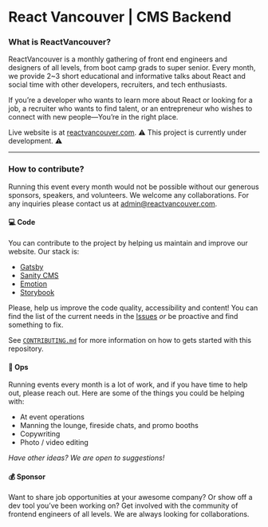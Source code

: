 # React Vancouver | CMS Backend

### What is ReactVancouver?

ReactVancouver is a monthly gathering of front end engineers and designers of all levels, from boot camp grads to super senior. Every month, we provide 2~3 short educational and informative talks about React and social time with other developers, recruiters, and tech enthusiasts.

If you’re a developer who wants to learn more about React or looking for a job, a recruiter who wants to find talent, or an entrepreneur who wishes to connect with new people—You’re in the right place.

Live website is at [reactvancouver.com](https://reactvancouver.com/). ⚠ This project is currently under development. ⚠

---

### How to contribute?

Running this event every month would not be possible without our generous sponsors, speakers, and volunteers. We welcome any collaborations. For any inquiries please contact us at admin@reactvancouver.com.

#### 💻 Code

You can contribute to the project by helping us maintain and improve our website. Our stack is:

- [Gatsby](https://www.gatsbyjs.com/docs/)
- [Sanity CMS](https://www.sanity.io/docs/getting-started)
- [Emotion](https://emotion.sh/docs/introduction)
- [Storybook](https://storybook.js.org/docs/react/get-started/introduction)

Please, help us improve the code quality, accessibility and content! You can find the list of the current needs in the [Issues](https://github.com/React-Vancouver/cms/issues) _*or*_ be proactive and find something to fix.

See [`CONTRIBUTING.md`](/docs/CONTRIBUTING.md) for more information on how to gets started with this repository.

#### 🎫 Ops

Running events every month is a lot of work, and if you have time to help out, please reach out. Here are some of the things you could be helping with:

- At event operations
- Manning the lounge, fireside chats, and promo booths
- Copywriting
- Photo / video editing

_*Have other ideas? We are open to suggestions!*_

#### 💰 Sponsor

Want to share job opportunities at your awesome company? Or show off a dev tool you’ve been working on? Get involved with the community of frontend engineers of all levels. We are always looking for collaborations.
